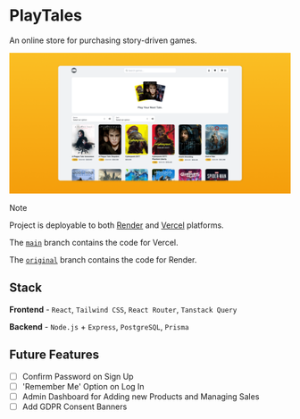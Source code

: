 # PlayTales

An online store for purchasing story-driven games.

![Screenshot](/frontend/public/screenshot.png)

> [!note]
> Project is deployable to both [Render](https://render.com) and [Vercel](https://vercel.com) platforms.
>
> The [`main`](https://github.com/oneminch/PlayTales/tree/main) branch contains the code for Vercel.
>
> The [`original`](https://github.com/oneminch/PlayTales/tree/original) branch contains the code for Render.

## Stack

**Frontend** - `React`, `Tailwind CSS`, `React Router`, `Tanstack Query`

**Backend** - `Node.js` + `Express`, `PostgreSQL`, `Prisma`

## Future Features

- [ ] Confirm Password on Sign Up
- [ ] 'Remember Me' Option on Log In
- [ ] Admin Dashboard for Adding new Products and Managing Sales
- [ ] Add GDPR Consent Banners
